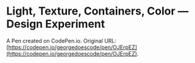 # Light, Texture, Containers, Color — Design Experiment

A Pen created on CodePen.io. Original URL: [https://codepen.io/georgedoescode/pen/OJErpEZ](https://codepen.io/georgedoescode/pen/OJErpEZ).

